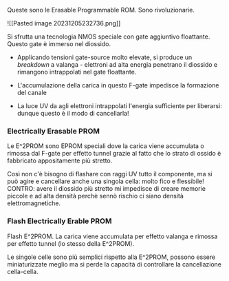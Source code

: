 Queste sono le Erasable Programmable ROM. Sono rivoluzionarie.

![[Pasted image 20231205232736.png]]

Si sfrutta una tecnologia NMOS speciale con gate aggiuntivo floattante. Questo gate è immerso nel diossido.
- Applicando tensioni gate-source molto elevate, si produce un *breakdown* a valanga - elettroni ad alta energia penetrano il diossido e rimangono intrappolati nel gate floattante.
- L'accumulazione della carica in questo F-gate impedisce la formazione del canale

- La luce UV da agli elettroni intrappolati l'energia sufficiente per liberarsi: dunque questo è il modo di cancellarla!

### Electrically Erasable PROM
Le E^2PROM sono EPROM speciali dove la carica viene accumulata o rimossa dal F-gate per effetto tunnel grazie al fatto che lo strato di ossido è fabbricato appositamente più stretto.

Così non c'è bisogno di flashare con raggi UV tutto il componente, ma si può agire e cancellare anche una singola cella: molto fico e flessibile!
CONTRO: avere il diossido più stretto mi impedisce di creare memorie piccole e ad alta densità perchè sennò rischio ci siano densità elettromagnetiche.

### Flash Electrically Erable PROM
Flash E^2PROM. La carica viene accumulata per effetto valanga e rimossa per effetto tunnel (lo stesso della E^2PROM).

Le singole celle sono più semplici rispetto alla E^2PROM, possono essere miniaturizzate meglio ma si perde la capacità di controllare la cancellazione cella-cella.